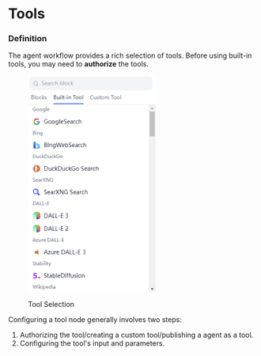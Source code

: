 # Tools

### Definition

The agent workflow provides a rich selection of tools. Before using built-in tools, you may need to **authorize** the tools.

<figure><img src="/en/.gitbook/assets/guides/workflow/node/tools/image (231).png" alt="" width="258"><figcaption><p>Tool Selection</p></figcaption></figure>

<!-- <figure><img src="/en/.gitbook/assets/guides/workflow/node/tools/image (232).png" alt=""><figcaption><p>Configuring Google Search Tool to Retrieve External Knowledge</p></figcaption></figure> -->

Configuring a tool node generally involves two steps:

1. Authorizing the tool/creating a custom tool/publishing a agent as a tool.
2. Configuring the tool's input and parameters.

<!-- For more information on how to create custom tools and configure them, please refer to the [Tool Configuration Guide](https://docs.FusionWorks.ai/v/zh-hans/guides/tools). -->